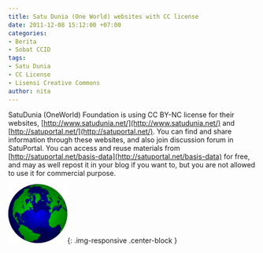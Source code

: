 ```yaml
---
title: Satu Dunia (One World) websites with CC license
date: 2011-12-08 15:12:00 +07:00
categories:
- Berita
- Sobat CCID
tags:
- Satu Dunia
- CC License
- Lisensi Creative Commons
author: nita
---
```


SatuDunia (OneWorld) Foundation is using CC BY-NC license for their websites, [http://www.satudunia.net/](http://www.satudunia.net/) and [http://satuportal.net/](http://satuportal.net/). You can find and share information through these websites, and also join discussion forum in SatuPortal. You can access and reuse materials from [http://satuportal.net/basis-data](http://satuportal.net/basis-data) for free, and may as well repost it in your blog if you want to, but you are not allowed to use it for commercial purpose.

![120px-Globe.png](/uploads/120px-Globe.png){: .img-responsive .center-block }